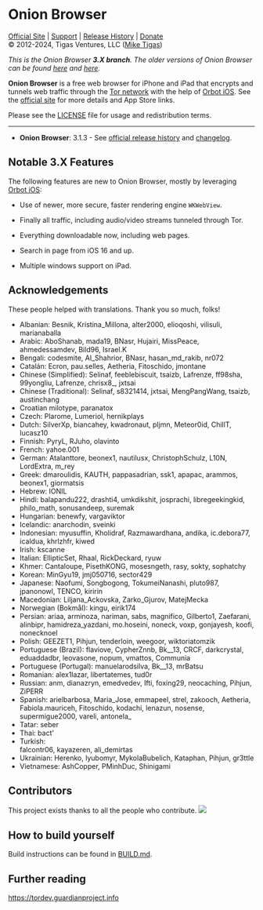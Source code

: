 # Onion Browser
  
[Official Site][official] | [Support][help] | [Release History][releases] | [Donate][donate]  
&copy; 2012-2024, Tigas Ventures, LLC ([Mike Tigas][miketigas])

*This is the Onion Browser <strong>3.X branch</strong>. The older versions of Onion Browser can be found [here][2.X] and [here][1.X].*

**Onion Browser** is a free web browser for iPhone and iPad that encrypts and tunnels web traffic through the [Tor network][tor] with the help of [Orbot iOS][orbot]. See the [official site][official] for more details and App Store links.

Please see the [LICENSE][license] file for usage and redistribution terms.

---

* **Onion Browser**: 3.1.3 - See [official release history][releases] and [changelog][changelog].

[official]: https://onionbrowser.com/
[help]: https://github.com/OnionBrowser/OnionBrowser/wiki/Help
[releases]: https://github.com/OnionBrowser/OnionBrowser/releases
[changelog]: https://raw.github.com/OnionBrowser/OnionBrowser/2.X/CHANGELOG.md
[donate]: https://onionbrowser.com/donate
[miketigas]: https://mike.tig.as/
[license]: https://github.com/OnionBrowser/OnionBrowser/blob/3.X/LICENSE
[orbot]: https://orbot.app/
[tor]: https://www.torproject.org/
[2.X]: https://github.com/OnionBrowser/OnionBrowser/tree/2.X
[1.X]: https://github.com/OnionBrowser/OnionBrowser/tree/1.X

## Notable 3.X Features

The following features are new to Onion Browser, mostly by leveraging [Orbot iOS][orbot]:

- Use of newer, more secure, faster rendering engine `WKWebView`. 

- Finally all traffic, including audio/video streams tunneled through Tor.

- Everything downloadable now, including web pages.

- Search in page from iOS 16 and up.

- Multiple windows support on iPad.

## Acknowledgements

These people helped with translations. Thank you so much, folks!

- Albanian:
  Besnik, Kristina_Millona, alter2000, elioqoshi, vilisuli, marianaballa
- Arabic: 
  AboShanab, mada19, BNasr, Hujairi, MissPeace, ahmedessamdev, Bild96, Israel.K
- Bengali: 
  codesmite, Al_Shahrior, BNasr, hasan_md_rakib, nr072
- Catalán: 
  Ecron, pau.selles, Aetheria, Fitoschido, jmontane
- Chinese (Simplified): 
  Selinaf, feeblebiscuit, tsaizb, Lafrenze, ff98sha, 99yongliu, Lafrenze, chrisx8_, jxtsai
- Chinese (Traditional): 
  Selinaf, s8321414, jxtsai, MengPangWang, tsaizb, austinchang
- Croatian
  milotype, paranatox
- Czech: 
  Plarome, Lumeriol, hernikplays
- Dutch: 
  SilverXp, biancahey, kwadronaut, pljmn, Meteor0id, ChillT, lucasz10
- Finnish:
  PyryL, RJuho, olavinto
- French: 
  yahoe.001
- German: 
  Atalanttore, beonex1, nautilusx, ChristophSchulz, L10N, LordExtra, m_rey
- Greek: 
  dmaroulidis, KAUTH, pappasadrian, ssk1, apapac, arammos, beonex1, giormatsis
- Hebrew: 
  IONIL
- Hindi: 
  balapandu222, drashti4, umkdikshit, josprachi, libregeekingkid, philo_math, sonusandeep, suremak
- Hungarian: 
  benewfy, vargaviktor
- Icelandic: 
  anarchodin, sveinki
- Indonesian:
  myusuffin, Kholidraf, Razmawardhana, andika, ic.debora77, icaldua, khrlzhfr, kiwed
- Irish: 
  kscanne
- Italian:
  EllipticSet, Rhaal, RickDeckard, ryuw
- Khmer:
  Cantaloupe, PisethKONG, mosesngeth, rasy, sokty, sophatchy
- Korean:
  MinGyu19, jmj050716, sector429
- Japanese: 
  Naofumi, Songbogong, TokumeiNanashi, pluto987, jpanonowl, TENCO, kiririn
- Macedonian: 
  Liljana_Ackovska, Zarko_Gjurov, MatejMecka
- Norwegian (Bokmål): 
  kingu, eirik174
- Persian: 
  ariaa, arminoza, nariman, sabs, magnifico, Gilberto1, Zaefarani, alinbipr, hamidreza_yazdani, mo.hoseini, noneck, voxp, gonjayesh, koofi, nonecknoel
- Polish:
  GEEZET1, Pihjun, tenderloin, weegoor, wiktoriatomzik
- Portuguese (Brazil): 
  flaviove, CypherZnnb, Bk__13, CRCF, darkcrystal, eduaddadbr, leovasone, nopum, vmattos, Communia
- Portuguese (Portugal): 
  manuelarodsilva,  Bk__13, mrBatsu
- Romanian:
  alex1lazar, libertatemes, tud0r
- Russian: 
  anm, dianazryn, emedvedev, Ifti, foxing29, neocaching, Pihjun, ZiPERR
- Spanish: 
  arielbarbosa, Maria_Jose, emmapeel, strel, zakooch, Aetheria, Fabiola.mauriceh, Fitoschido, kodachi, lenazun, nosense, supermigue2000, vareli, antonela_
- Tatar:
  seber
- Thai:
  bact'
- Turkish:  
  falcontr06, kayazeren, ali_demirtas
- Ukrainian: 
  Herenko, lyubomyr, MykolaBubelich, Kataphan, Pihjun, gr3ttle
- Vietnamese: 
  AshCopper, PMinhDuc, Shinigami

## Contributors

This project exists thanks to all the people who contribute. 
<a href="https://github.com/OnionBrowser/OnionBrowser/graphs/contributors"><img src="https://opencollective.com/OnionBrowser/contributors.svg?width=890&button=false" /></a>

## How to build yourself

Build instructions can be found in [BUILD.md](BUILD.md).

## Further reading

https://tordev.guardianproject.info
